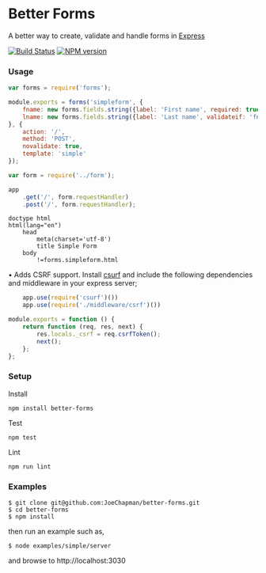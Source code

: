 Better Forms
============

A better way to create, validate and handle forms in [Express](https://github.com/expressjs)

[![Build Status](https://travis-ci.org/JoeChapman/better-forms.svg?branch=master)](https://travis-ci.org/JoeChapman/better-forms)
[![NPM version](https://badge.fury.io/js/better-forms.svg)](http://badge.fury.io/js/better-forms)

### Usage

```js
var forms = require('forms');

module.exports = forms('simpleform', {
    fname: new forms.fields.string({label: 'First name', required: true}),
    lname: new forms.fields.string({label: 'Last name', validateif: 'fname'})
}, {
    action: '/',
    method: 'POST',
    novalidate: true,
    template: 'simple'
});
```

```js
var form = require('../form');

app
    .get('/', form.requestHandler)
    .post('/', form.requestHandler);

```

```jade
doctype html
html(lang="en")
    head
        meta(charset='utf-8')
        title Simple Form
    body
        !=forms.simpleform.html
```

• Adds CSRF support. Install [csurf](https://github.com/expressjs/csurf) and include the following dependencies and middleware in your express server;

```js
    app.use(require('csurf')())
    app.use(require('./middleware/csrf')())
```

```js
module.exports = function () {
    return function (req, res, next) {
        res.locals._csrf = req.csrfToken();
        next();
    };
};
```


### Setup

Install
````
npm install better-forms
````

Test
````
npm test
````

Lint
````
npm run lint
````

### Examples
````
$ git clone git@github.com:JoeChapman/better-forms.git
$ cd better-forms
$ npm install
````

then run an example such as,

````
$ node examples/simple/server
````

and browse to http://localhost:3030
